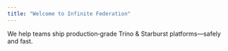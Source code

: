 ```yaml
---
title: "Welcome to Infinite Federation"
---
```

We help teams ship production‑grade Trino & Starburst platforms—safely and fast.
